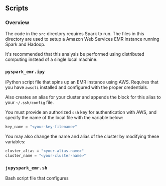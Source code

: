 ## Scripts
### Overview
The code in the <code>src</code> directory requires Spark to run. The files in this directory are used to setup a Amazon Web Services EMR instance running Spark and Hadoop.

It's recommended that this analysis be performed using distributed computing instead of a single local machine.

### <code>pyspark_emr.ipy</code>
iPython script file that spins up an EMR instance using AWS. Requires that you have <code>awscli</code> installed and configured with the proper credentials.

Also creates an alias for your cluster and appends the block for this alias to your <code>~/.ssh/config</code> file.

You must provide an authorized <code>ssh</code> key for authentication with AWS, and specify the name of the local file with the variable below:
```python
key_name = "<your-key-filename>"
```

You may also change the name and alias of the cluster by modifying these variables:
```python
cluster_alias = "<your-alias-name>"
cluster_name = "<your-cluster-name>"
```

### <code>jupyspark_emr.sh</code>
Bash script file that configures
